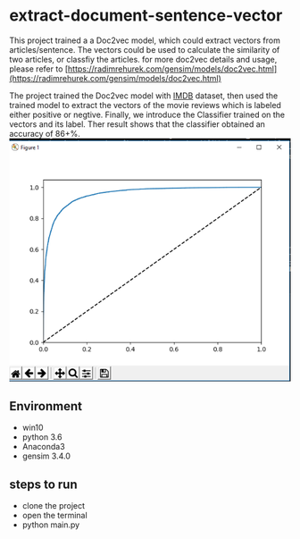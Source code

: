 # extract-document-sentence-vector
This project trained a a Doc2vec model, which could extract vectors from articles/sentence. The vectors could be used to calculate the similarity of two articles, or classfiy the articles. for more doc2vec details and usage, please refer to [https://radimrehurek.com/gensim/models/doc2vec.html](https://radimrehurek.com/gensim/models/doc2vec.html)

The project trained the Doc2vec model with [IMDB](http://ai.stanford.edu/~amaas/data/sentiment/) dataset, then used the trained model to extract the vectors of the movie reviews which is labeled either positive or negtive. Finally, we introduce the Classifier trained on the vectors and its label. Ther result shows that the classifier obtained an accuracy of 86+%. 
 ![sample](https://github.com/mans-men/extract-document-sentence-vector/blob/master/result.png)

## Environment
* win10
* python 3.6
* Anaconda3
* gensim 3.4.0

## steps to run
* clone the project
* open the terminal 
* python main.py

